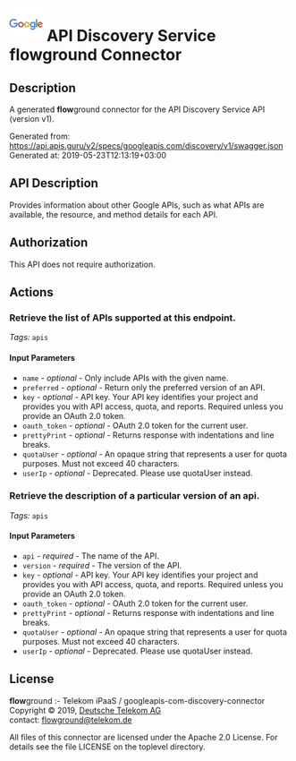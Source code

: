 # ![LOGO](logo.png) API Discovery Service **flow**ground Connector

## Description

A generated **flow**ground connector for the API Discovery Service API (version v1).

Generated from: https://api.apis.guru/v2/specs/googleapis.com/discovery/v1/swagger.json<br/>
Generated at: 2019-05-23T12:13:19+03:00

## API Description

Provides information about other Google APIs, such as what APIs are available, the resource, and method details for each API.

## Authorization

This API does not require authorization.

## Actions

### Retrieve the list of APIs supported at this endpoint.

*Tags:* `apis`

#### Input Parameters
* `name` - _optional_ - Only include APIs with the given name.
* `preferred` - _optional_ - Return only the preferred version of an API.
* `key` - _optional_ - API key. Your API key identifies your project and provides you with API access, quota, and reports. Required unless you provide an OAuth 2.0 token.
* `oauth_token` - _optional_ - OAuth 2.0 token for the current user.
* `prettyPrint` - _optional_ - Returns response with indentations and line breaks.
* `quotaUser` - _optional_ - An opaque string that represents a user for quota purposes. Must not exceed 40 characters.
* `userIp` - _optional_ - Deprecated. Please use quotaUser instead.

### Retrieve the description of a particular version of an api.

*Tags:* `apis`

#### Input Parameters
* `api` - _required_ - The name of the API.
* `version` - _required_ - The version of the API.
* `key` - _optional_ - API key. Your API key identifies your project and provides you with API access, quota, and reports. Required unless you provide an OAuth 2.0 token.
* `oauth_token` - _optional_ - OAuth 2.0 token for the current user.
* `prettyPrint` - _optional_ - Returns response with indentations and line breaks.
* `quotaUser` - _optional_ - An opaque string that represents a user for quota purposes. Must not exceed 40 characters.
* `userIp` - _optional_ - Deprecated. Please use quotaUser instead.

## License

**flow**ground :- Telekom iPaaS / googleapis-com-discovery-connector<br/>
Copyright © 2019, [Deutsche Telekom AG](https://www.telekom.de)<br/>
contact: flowground@telekom.de

All files of this connector are licensed under the Apache 2.0 License. For details
see the file LICENSE on the toplevel directory.
